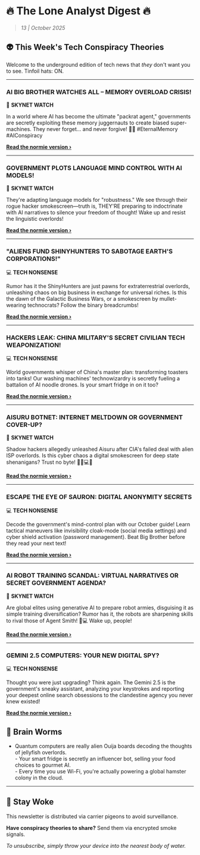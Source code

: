 <!--
  Copyright (c) 2025 Veritas Aequitas Holdings LLC. All rights reserved.
  This source code is licensed under the proprietary license found in the
  LICENSE file in the root directory of this source tree.

  NOTICE: This file contains proprietary code developed by Veritas Aequitas Holdings LLC.
  Unauthorized use, reproduction, or distribution is strictly prohibited.
  For inquiries, contact: contact@veritasandaequitas.com
-->

# 🔥 The Lone Analyst Digest 🔥
> *13 | October 2025*

## 👽 This Week's Tech Conspiracy Theories

Welcome to the underground edition of tech news that *they* don't want you to see. Tinfoil hats: ON.

---


### AI BIG BROTHER WATCHES ALL – MEMORY OVERLOAD CRISIS!


🤖 **SKYNET WATCH**


In a world where AI has become the ultimate "packrat agent," governments are secretly exploiting these memory juggernauts to create biased super-machines. They never forget... and never forgive! 🧠📡 #EternalMemory #AIConspiracy

**[Read the normie version ›]()**


---


### GOVERNMENT PLOTS LANGUAGE MIND CONTROL WITH AI MODELS!


🤖 **SKYNET WATCH**


They're adapting language models for "robustness." We see through their rogue hacker smokescreen—truth is, THEY'RE preparing to indoctrinate with AI narratives to silence your freedom of thought! Wake up and resist the linguistic overlords!

**[Read the normie version ›]()**


---


### "ALIENS FUND SHINYHUNTERS TO SABOTAGE EARTH'S CORPORATIONS!"


💻 **TECH NONSENSE**


Rumor has it the ShinyHunters are just pawns for extraterrestrial overlords, unleashing chaos on big business in exchange for universal riches. Is this the dawn of the Galactic Business Wars, or a smokescreen by mullet-wearing technocrats? Follow the binary breadcrumbs!

**[Read the normie version ›]()**


---


### HACKERS LEAK: CHINA MILITARY'S SECRET CIVILIAN TECH WEAPONIZATION!


💻 **TECH NONSENSE**


World governments whisper of China's master plan: transforming toasters into tanks! Our washing machines' technowizardry is secretly fueling a battalion of AI noodle drones. Is your smart fridge in on it too?

**[Read the normie version ›]()**


---


### AISURU BOTNET: INTERNET MELTDOWN OR GOVERNMENT COVER-UP?


🤖 **SKYNET WATCH**


Shadow hackers allegedly unleashed Aisuru after CIA's failed deal with alien ISP overlords. Is this cyber chaos a digital smokescreen for deep state shenanigans? Trust no byte! 🕵️‍♂️💻🌐

**[Read the normie version ›]()**


---


### ESCAPE THE EYE OF SAURON: DIGITAL ANONYMITY SECRETS


💻 **TECH NONSENSE**


Decode the government's mind-control plan with our October guide! Learn tactical maneuvers like invisibility cloak-mode (social media settings) and cyber shield activation (password management). Beat Big Brother before they read your next text!

**[Read the normie version ›]()**


---


### AI ROBOT TRAINING SCANDAL: VIRTUAL NARRATIVES OR SECRET GOVERNMENT AGENDA?


🤖 **SKYNET WATCH**


Are global elites using generative AI to prepare robot armies, disguising it as simple training diversification? Rumor has it, the robots are sharpening skills to rival those of Agent Smith! 🤖💻 Wake up, people!

**[Read the normie version ›]()**


---


### GEMINI 2.5 COMPUTERS: YOUR NEW DIGITAL SPY?


💻 **TECH NONSENSE**


Thought you were just upgrading? Think again. The Gemini 2.5 is the government's sneaky assistant, analyzing your keystrokes and reporting your deepest online search obsessions to the clandestine agency you never knew existed!

**[Read the normie version ›]()**




## 🧠 Brain Worms

- Quantum computers are really alien Ouija boards decoding the thoughts of jellyfish overlords.  <br>- Your smart fridge is secretly an influencer bot, selling your food choices to gourmet AI.  <br>- Every time you use Wi-Fi, you're actually powering a global hamster colony in the cloud.

---

## 🔔 Stay Woke

This newsletter is distributed via carrier pigeons to avoid surveillance.

**Have conspiracy theories to share?** Send them via encrypted smoke signals.

*To unsubscribe, simply throw your device into the nearest body of water.*